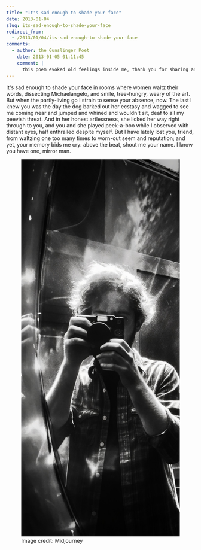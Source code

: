 ```yaml
---
title: "It's sad enough to shade your face"
date: 2013-01-04
slug: its-sad-enough-to-shade-your-face
redirect_from:
  - /2013/01/04/its-sad-enough-to-shade-your-face
comments:
  - author: the Gunslinger Poet
    date: 2013-01-05 01:11:45
    comment: |
      this poem evoked old feelings inside me, thank you for sharing and so beautiful.
---
```

<p class="poetry">It's sad enough to shade your face
in rooms where women waltz their words,
dissecting Michaelangelo,
and smile, tree-hungry, weary of the art.
But when the partly-living go
I strain to sense your absence, now.
The last I knew you was the day
the dog barked out her ecstasy
and wagged to see me coming near
and jumped and whined and wouldn't sit,
deaf to all my peevish threat.
And in her honest artlessness,
she licked her way right through to you,
and you and she played peek-a-boo
while I observed with distant eyes,
half enthralled despite myself.
But I have lately lost you, friend,
from waltzing one too many times
to worn-out seem and reputation;
and yet, your memory bids me cry:
above the beat, shout me your name.
I know you have one, mirror man.</p>

<figure><img src="assets/mirror-man.jpg" /><figcaption>Image credit: Midjourney</figcaption></figure>
